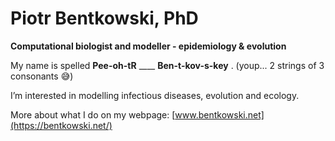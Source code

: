 # Piotr Bentkowski, PhD
**Computational biologist and modeller - epidemiology & evolution** 

My name is spelled **Pee-oh-tR** ____  **Ben-t-kov-s-key** 
 . (youp... 2 strings of 3 consonants :sweat_smile:) 

I’m interested in modelling infectious diseases, evolution and ecology.

More about what I do on my webpage: [www.bentkowski.net](https://bentkowski.net/)




<!---
pbentkowski/pbentkowski is a ✨ special ✨ repository because its `README.md` (this file) appears on your GitHub profile.
You can click the Preview link to take a look at your changes.
--->

